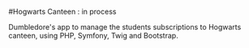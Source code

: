 #Hogwarts Canteen : in process

Dumbledore's app to manage the students subscriptions to Hogwarts canteen, using PHP, Symfony, Twig and Bootstrap.
